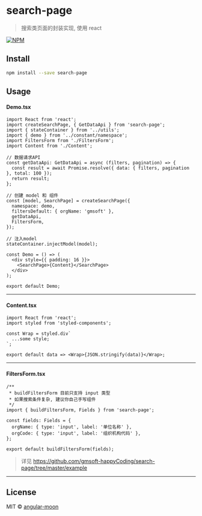 # search-page

> 搜索类页面的封装实现, 使用 react

[![NPM](https://img.shields.io/npm/v/search-page.svg)](https://www.npmjs.com/package/search-page)

## Install

```bash
npm install --save search-page
```

## Usage

#### Demo.tsx

```tsx
import React from 'react';
import createSearchPage, { GetDataApi } from 'search-page';
import { stateContainer } from '../utils';
import { demo } from '../constant/namespace';
import FiltersForm from './FiltersForm';
import Content from './Content';

// 数据请求API
const getDataApi: GetDataApi = async (filters, pagination) => {
  const result = await Promise.resolve({ data: { filters, pagination }, total: 100 });
  return result;
};

// 创建 model 和 组件
const [model, SearchPage] = createSearchPage({
  namespace: demo,
  filtersDefault: { orgName: 'gmsoft' },
  getDataApi,
  FiltersForm,
});

// 注入model
stateContainer.injectModel(model);

const Demo = () => (
  <div style={{ padding: 16 }}>
    <SearchPage>{Content}</SearchPage>
  </div>
);

export default Demo;
```

---

#### Content.tsx

```tsx
import React from 'react';
import styled from 'styled-components';

const Wrap = styled.div`
  ...some style;
`;

export default data => <Wrap>{JSON.stringify(data)}</Wrap>;
```

---

#### FiltersForm.tsx

```tsx
/**
 * buildFiltersForm 目前只支持 input 类型
 * 如果搜索条件复杂, 建议你自己手写组件
 */
import { buildFiltersForm, Fields } from 'search-page';

const fields: Fields = {
  orgName: { type: 'input', label: '单位名称' },
  orgCode: { type: 'input', label: '组织机构代码' },
};

export default buildFiltersForm(fields);
```

> 详见 https://github.com/gmsoft-happyCoding/search-page/tree/master/example

---

## License

MIT © [angular-moon](https://github.com/angular-moon)
